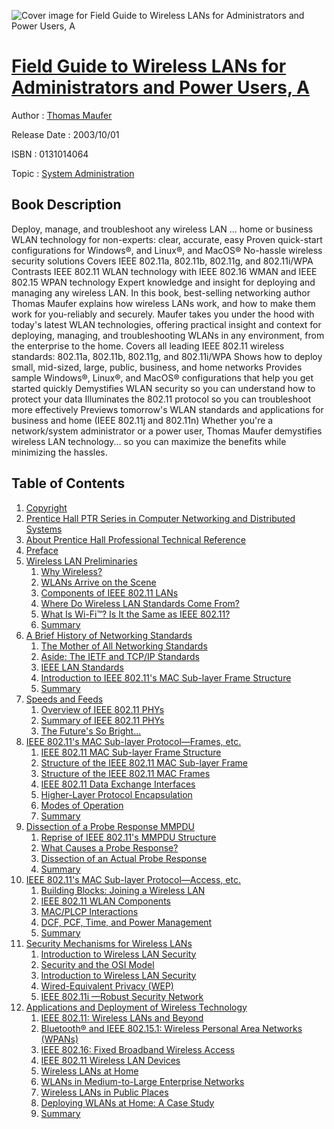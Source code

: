![Cover image for Field Guide to Wireless LANs for Administrators and Power Users, A](https://imgdetail.ebookreading.net/cover/cover/system_admin/EB0131014064.jpg)

[Field Guide to Wireless LANs for Administrators and Power Users, A](https://ebookreading.net/view/book/Field+Guide+to+Wireless+LANs+for+Administrators+and+Power+Users%2C+A-EB0131014064_1.html "Field Guide to Wireless LANs for Administrators and Power Users, A")
====================================================================================================================

Author : [Thomas Maufer](https://ebookreading.net/search/author/Thomas+Maufer)

Release Date : 2003/10/01

ISBN : 0131014064

Topic : [System Administration](https://ebookreading.net/search/category/system-administration)

Book Description
-----------------

Deploy, manage, and troubleshoot any wireless LAN ... home or business
WLAN technology for non-experts: clear, accurate, easy
Proven quick-start configurations for Windows®, and Linux®, and MacOS®
No-hassle wireless security solutions
Covers IEEE 802.11a, 802.11b, 802.11g, and 802.11i/WPA
Contrasts IEEE 802.11 WLAN technology with IEEE 802.16 WMAN and IEEE 802.15 WPAN technology
Expert knowledge and insight for deploying and managing any wireless LAN.
In this book, best-selling networking author Thomas Maufer explains how wireless LANs work, and how to make them work for you-reliably and securely. Maufer takes you under the hood with today's latest WLAN technologies, offering practical insight and context for deploying, managing, and troubleshooting WLANs in any environment, from the enterprise to the home.
Covers all leading IEEE 802.11 wireless standards: 802.11a, 802.11b, 802.11g, and 802.11i/WPA
Shows how to deploy small, mid-sized, large, public, business, and home networks
Provides sample Windows®, Linux®, and MacOS® configurations that help you get started quickly
Demystifies WLAN security so you can understand how to protect your data
Illuminates the 802.11 protocol so you can troubleshoot more effectively
Previews tomorrow's WLAN standards and applications for business and home (IEEE 802.11j and 802.11n)
Whether you're a network/system administrator or a power user, Thomas Maufer demystifies wireless LAN technology... so you can maximize the benefits while minimizing the hassles.
              
Table of Contents
-----------------

1. [Copyright](https://ebookreading.net/view/book/Field+Guide+to+Wireless+LANs+for+Administrators+and+Power+Users%2C+A-EB0131014064_1.html)
1. [Prentice Hall PTR Series in Computer Networking and Distributed Systems](https://ebookreading.net/view/book/Field+Guide+to+Wireless+LANs+for+Administrators+and+Power+Users%2C+A-EB0131014064_2.html)
1. [About Prentice Hall Professional Technical Reference](https://ebookreading.net/view/book/Field+Guide+to+Wireless+LANs+for+Administrators+and+Power+Users%2C+A-EB0131014064_3.html)
1. [Preface](https://ebookreading.net/view/book/Field+Guide+to+Wireless+LANs+for+Administrators+and+Power+Users%2C+A-EB0131014064_4.html)
1. [Wireless LAN Preliminaries](https://ebookreading.net/view/book/Field+Guide+to+Wireless+LANs+for+Administrators+and+Power+Users%2C+A-EB0131014064_5.html)
    1. [Why Wireless?](https://ebookreading.net/view/book/Field+Guide+to+Wireless+LANs+for+Administrators+and+Power+Users%2C+A-EB0131014064_6.html)
    1. [WLANs Arrive on the Scene](https://ebookreading.net/view/book/Field+Guide+to+Wireless+LANs+for+Administrators+and+Power+Users%2C+A-EB0131014064_7.html)
    1. [Components of IEEE 802.11 LANs](https://ebookreading.net/view/book/Field+Guide+to+Wireless+LANs+for+Administrators+and+Power+Users%2C+A-EB0131014064_8.html)
    1. [Where Do Wireless LAN Standards Come From?](https://ebookreading.net/view/book/Field+Guide+to+Wireless+LANs+for+Administrators+and+Power+Users%2C+A-EB0131014064_9.html)
    1. [What Is Wi-Fi™? Is It the Same as IEEE 802.11?](https://ebookreading.net/view/book/Field+Guide+to+Wireless+LANs+for+Administrators+and+Power+Users%2C+A-EB0131014064_10.html)
    1. [Summary](https://ebookreading.net/view/book/Field+Guide+to+Wireless+LANs+for+Administrators+and+Power+Users%2C+A-EB0131014064_11.html)
1. [A Brief History of Networking Standards](https://ebookreading.net/view/book/Field+Guide+to+Wireless+LANs+for+Administrators+and+Power+Users%2C+A-EB0131014064_12.html)
    1. [The Mother of All Networking Standards](https://ebookreading.net/view/book/Field+Guide+to+Wireless+LANs+for+Administrators+and+Power+Users%2C+A-EB0131014064_13.html)
    1. [Aside: The IETF and TCP/IP Standards](https://ebookreading.net/view/book/Field+Guide+to+Wireless+LANs+for+Administrators+and+Power+Users%2C+A-EB0131014064_14.html)
    1. [IEEE LAN Standards](https://ebookreading.net/view/book/Field+Guide+to+Wireless+LANs+for+Administrators+and+Power+Users%2C+A-EB0131014064_15.html)
    1. [Introduction to IEEE 802.11&#39;s MAC Sub-layer Frame Structure](https://ebookreading.net/view/book/Field+Guide+to+Wireless+LANs+for+Administrators+and+Power+Users%2C+A-EB0131014064_16.html)
    1. [Summary](https://ebookreading.net/view/book/Field+Guide+to+Wireless+LANs+for+Administrators+and+Power+Users%2C+A-EB0131014064_17.html)
1. [Speeds and Feeds](https://ebookreading.net/view/book/Field+Guide+to+Wireless+LANs+for+Administrators+and+Power+Users%2C+A-EB0131014064_18.html)
    1. [Overview of IEEE 802.11 PHYs](https://ebookreading.net/view/book/Field+Guide+to+Wireless+LANs+for+Administrators+and+Power+Users%2C+A-EB0131014064_19.html)
    1. [Summary of IEEE 802.11 PHYs](https://ebookreading.net/view/book/Field+Guide+to+Wireless+LANs+for+Administrators+and+Power+Users%2C+A-EB0131014064_20.html)
    1. [The Future&#39;s So Bright…](https://ebookreading.net/view/book/Field+Guide+to+Wireless+LANs+for+Administrators+and+Power+Users%2C+A-EB0131014064_21.html)
1. [IEEE 802.11&#39;s MAC Sub-layer Protocol—Frames, etc.](https://ebookreading.net/view/book/Field+Guide+to+Wireless+LANs+for+Administrators+and+Power+Users%2C+A-EB0131014064_22.html)
    1. [IEEE 802.11 MAC Sub-layer Frame Structure](https://ebookreading.net/view/book/Field+Guide+to+Wireless+LANs+for+Administrators+and+Power+Users%2C+A-EB0131014064_23.html)
    1. [Structure of the IEEE 802.11 MAC Sub-layer Frame](https://ebookreading.net/view/book/Field+Guide+to+Wireless+LANs+for+Administrators+and+Power+Users%2C+A-EB0131014064_24.html)
    1. [Structure of the IEEE 802.11 MAC Frames](https://ebookreading.net/view/book/Field+Guide+to+Wireless+LANs+for+Administrators+and+Power+Users%2C+A-EB0131014064_25.html)
    1. [IEEE 802.11 Data Exchange Interfaces](https://ebookreading.net/view/book/Field+Guide+to+Wireless+LANs+for+Administrators+and+Power+Users%2C+A-EB0131014064_26.html)
    1. [Higher-Layer Protocol Encapsulation](https://ebookreading.net/view/book/Field+Guide+to+Wireless+LANs+for+Administrators+and+Power+Users%2C+A-EB0131014064_27.html)
    1. [Modes of Operation](https://ebookreading.net/view/book/Field+Guide+to+Wireless+LANs+for+Administrators+and+Power+Users%2C+A-EB0131014064_28.html)
    1. [Summary](https://ebookreading.net/view/book/Field+Guide+to+Wireless+LANs+for+Administrators+and+Power+Users%2C+A-EB0131014064_29.html)
1. [Dissection of a Probe Response MMPDU](https://ebookreading.net/view/book/Field+Guide+to+Wireless+LANs+for+Administrators+and+Power+Users%2C+A-EB0131014064_30.html)
    1. [Reprise of IEEE 802.11&#39;s MMPDU Structure](https://ebookreading.net/view/book/Field+Guide+to+Wireless+LANs+for+Administrators+and+Power+Users%2C+A-EB0131014064_31.html)
    1. [What Causes a Probe Response?](https://ebookreading.net/view/book/Field+Guide+to+Wireless+LANs+for+Administrators+and+Power+Users%2C+A-EB0131014064_32.html)
    1. [Dissection of an Actual Probe Response](https://ebookreading.net/view/book/Field+Guide+to+Wireless+LANs+for+Administrators+and+Power+Users%2C+A-EB0131014064_33.html)
    1. [Summary](https://ebookreading.net/view/book/Field+Guide+to+Wireless+LANs+for+Administrators+and+Power+Users%2C+A-EB0131014064_34.html)
1. [IEEE 802.11&#39;s MAC Sub-layer Protocol—Access, etc.](https://ebookreading.net/view/book/Field+Guide+to+Wireless+LANs+for+Administrators+and+Power+Users%2C+A-EB0131014064_35.html)
    1. [Building Blocks: Joining a Wireless LAN](https://ebookreading.net/view/book/Field+Guide+to+Wireless+LANs+for+Administrators+and+Power+Users%2C+A-EB0131014064_36.html)
    1. [IEEE 802.11 WLAN Components](https://ebookreading.net/view/book/Field+Guide+to+Wireless+LANs+for+Administrators+and+Power+Users%2C+A-EB0131014064_37.html)
    1. [MAC/PLCP Interactions](https://ebookreading.net/view/book/Field+Guide+to+Wireless+LANs+for+Administrators+and+Power+Users%2C+A-EB0131014064_38.html)
    1. [DCF, PCF, Time, and Power Management](https://ebookreading.net/view/book/Field+Guide+to+Wireless+LANs+for+Administrators+and+Power+Users%2C+A-EB0131014064_39.html)
    1. [Summary](https://ebookreading.net/view/book/Field+Guide+to+Wireless+LANs+for+Administrators+and+Power+Users%2C+A-EB0131014064_40.html)
1. [Security Mechanisms for Wireless LANs](https://ebookreading.net/view/book/Field+Guide+to+Wireless+LANs+for+Administrators+and+Power+Users%2C+A-EB0131014064_41.html)
    1. [Introduction to Wireless LAN Security](https://ebookreading.net/view/book/Field+Guide+to+Wireless+LANs+for+Administrators+and+Power+Users%2C+A-EB0131014064_42.html)
    1. [Security and the OSI Model](https://ebookreading.net/view/book/Field+Guide+to+Wireless+LANs+for+Administrators+and+Power+Users%2C+A-EB0131014064_43.html)
    1. [Introduction to Wireless LAN Security](https://ebookreading.net/view/book/Field+Guide+to+Wireless+LANs+for+Administrators+and+Power+Users%2C+A-EB0131014064_44.html)
    1. [Wired-Equivalent Privacy (WEP)](https://ebookreading.net/view/book/Field+Guide+to+Wireless+LANs+for+Administrators+and+Power+Users%2C+A-EB0131014064_45.html)
    1. [IEEE 802.11i —Robust Security Network](https://ebookreading.net/view/book/Field+Guide+to+Wireless+LANs+for+Administrators+and+Power+Users%2C+A-EB0131014064_46.html)
1. [Applications and Deployment of Wireless Technology](https://ebookreading.net/view/book/Field+Guide+to+Wireless+LANs+for+Administrators+and+Power+Users%2C+A-EB0131014064_47.html)
    1. [IEEE 802.11: Wireless LANs and Beyond](https://ebookreading.net/view/book/Field+Guide+to+Wireless+LANs+for+Administrators+and+Power+Users%2C+A-EB0131014064_48.html)
    1. [Bluetooth® and IEEE 802.15.1: Wireless Personal Area Networks (WPANs)](https://ebookreading.net/view/book/Field+Guide+to+Wireless+LANs+for+Administrators+and+Power+Users%2C+A-EB0131014064_49.html)
    1. [IEEE 802.16: Fixed Broadband Wireless Access](https://ebookreading.net/view/book/Field+Guide+to+Wireless+LANs+for+Administrators+and+Power+Users%2C+A-EB0131014064_50.html)
    1. [IEEE 802.11 Wireless LAN Devices](https://ebookreading.net/view/book/Field+Guide+to+Wireless+LANs+for+Administrators+and+Power+Users%2C+A-EB0131014064_51.html)
    1. [Wireless LANs at Home](https://ebookreading.net/view/book/Field+Guide+to+Wireless+LANs+for+Administrators+and+Power+Users%2C+A-EB0131014064_52.html)
    1. [WLANs in Medium-to-Large Enterprise Networks](https://ebookreading.net/view/book/Field+Guide+to+Wireless+LANs+for+Administrators+and+Power+Users%2C+A-EB0131014064_53.html)
    1. [Wireless LANs in Public Places](https://ebookreading.net/view/book/Field+Guide+to+Wireless+LANs+for+Administrators+and+Power+Users%2C+A-EB0131014064_54.html)
    1. [Deploying WLANs at Home: A Case Study](https://ebookreading.net/view/book/Field+Guide+to+Wireless+LANs+for+Administrators+and+Power+Users%2C+A-EB0131014064_55.html)
    1. [Summary](https://ebookreading.net/view/book/Field+Guide+to+Wireless+LANs+for+Administrators+and+Power+Users%2C+A-EB0131014064_56.html)

